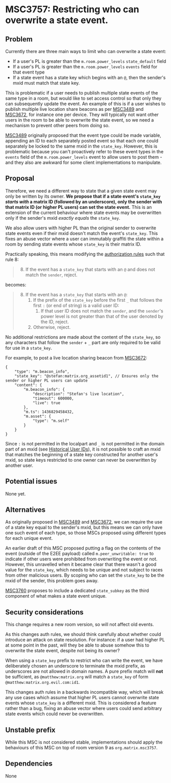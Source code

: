 # MSC3757: Restricting who can overwrite a state event.

## Problem

Currently there are three main ways to limit who can overwrite a state event:

 * If a user's PL is greater than the `m.room.power_levels` `state_default` field
 * If a user's PL is greater than the `m.room.power_levels` `events` field for that event type
 * If a state event has a state key which begins with an `@`, then the sender's mxid must match that state key.

This is problematic if a user needs to publish multiple state
events of the same type in a room, but would like to set access control so
that only they can subsequently update the event. An example of this is if a
user wishes to publish multiple live location share beacons as per [MSC3489](https://github.com/matrix-org/matrix-spec-proposals/pull/3489)
and [MSC3672](https://github.com/matrix-org/matrix-spec-proposals/pull/3672), for instance one per device.  They will typically not want
other users in the room to be able to overwrite the state event,
so we need a mechanism to prevent other peers from doing so.

[MSC3489](https://github.com/matrix-org/matrix-spec-proposals/pull/3489) originally proposed that the event type could be made variable,
appending an ID to each separately posted event so that each one could
separately be locked to the same mxid in the `state_key`.  However, this is
problematic because you can't proactively refer to these event types in the
`events` field of the `m.room.power_levels` event to allow users to post
them - and they also are awkward for some client implementations to
manipulate.

## Proposal

Therefore, we need a different way to state that a given state event may only
be written by its owner. **We propose that if a state event's `state_key` *starts with* a matrix ID (followed by an underscore), only the sender with that matrix ID (or higher PL users) can set the state event.**  This is an extension of the current behaviour where state events may be overwritten only if the sender's mxid *exactly equals* the `state_key`.

We also allow users with higher PL than the original sender to overwrite state
events even if their mxid doesn't match the event's `state_key`. This fixes an abuse
vector where a user can immutably graffiti the state within a room
by sending state events whose `state_key` is their matrix ID.

Practically speaking, this means modifying the [authorization rules](https://spec.matrix.org/v1.2/rooms/v9/#authorization-rules) such that rule 8:

> 8. If the event has a `state_key` that starts with an `@` and does not match the `sender`, reject.

becomes:

> 8. If the event has a `state_key` that starts with an `@`:
>    1. If the prefix of the `state_key` before the first `_` that follows the first `:` (or end of string) is a valid user ID:
>       1. If that user ID does not match the `sender`, and the `sender`'s power level is not greater than that of the user denoted by the ID, reject.
>    2. Otherwise, reject.

No additional restrictions are made about the content of the `state_key`, so any characters that follow the `sender` + `_` part are only required to be valid for use in a `state_key`.

For example, to post a live location sharing beacon from [MSC3672](https://github.com/matrix-org/matrix-spec-proposals/pull/3672):

```json=
{
    "type": "m.beacon_info",
    "state_key": "@stefan:matrix.org_assetid1", // Ensures only the sender or higher PL users can update
    "content": {
        "m.beacon_info": {
            "description": "Stefan's live location",
            "timeout": 600000,
            "live": true
        },
        "m.ts": 1436829458432,
        "m.asset": {
            "type": "m.self"
        }
    }
}
```

Since `:` is not permitted in the localpart and `_` is not permitted in the domain part of an mxid (see [Historical User IDs](https://spec.matrix.org/v1.2/appendices/#historical-user-ids)), it is not possible to craft an mxid that matches the beginning of a state key constructed for another user's mxid, so state keys restricted to one owner can never be overwritten by another user.

## Potential issues

None yet.

## Alternatives

As originally proposed in [MSC3489](https://github.com/matrix-org/matrix-spec-proposals/pull/3489) and [MSC3672](https://github.com/matrix-org/matrix-spec-proposals/pull/3672), we can require
the use of a state key equal to the sender's mxid, but this means we can only
have one such event of each type, so those MSCs proposed using different types
for each unique event.

An earlier draft of this MSC proposed putting a flag on the contents of the
event (outside of the E2EE payload) called `m.peer_unwritable: true` to indicate
if other users were prohibited from overwriting the event or not.  However, this
unravelled when it became clear that there wasn't a good value for the `state_key`,
which needs to be unique and not subject to races from other malicious users.
By scoping who can set the `state_key` to be the mxid of the sender, this problem
goes away.

[MSC3760](https://github.com/matrix-org/matrix-spec-proposals/pull/3760)
proposes to include a dedicated `state_subkey` as the third component of what
makes a state event unique.

## Security considerations

This change requires a new room version, so will not affect old events.

As this changes auth rules, we should think carefully about whether could
introduce an attack on state resolution. For instance: if a user had higher
PL at some point in the past, will they be able to abuse somehow this to
overwrite the state event, despite not being its owner?

When using a `state_key` prefix to restrict who can write the event, we have
deliberately chosen an underscore to terminate the mxid prefix, as underscores
are not allowed in domain names.  A pure prefix match will **not** be sufficient,
as `@matthew:matrix.org` will match a `state_key` of form `@matthew:matrix.org.evil.com:id1`.

This changes auth rules in a backwards incompatible way, which will break any
use cases which assume that higher PL users cannot overwrite state events whose
`state_key` is a different mxid.  This is considered a feature rather than a bug,
fixing an abuse vector where users could send arbitrary state events
which could never be overwritten.

## Unstable prefix

While this MSC is not considered stable, implementations should apply the behaviours of this MSC on top of room version 9 as `org.matrix.msc3757`.

## Dependencies

None
